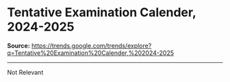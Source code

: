 # Tentative Examination Calender, 2024-2025

**Source:** https://trends.google.com/trends/explore?q=Tentative%20Examination%20Calender,%202024-2025

---

Not Relevant
